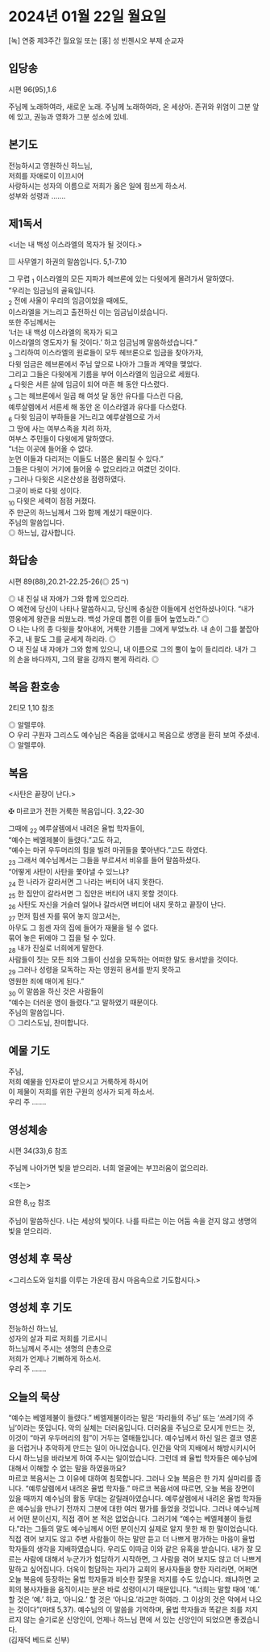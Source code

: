# 2024년 01월 22일 월요일

[녹] 연중 제3주간 월요일 또는 [홍] 성 빈첸시오 부제 순교자  


## 입당송

시편 96(95),1.6

주님께 노래하여라, 새로운 노래. 주님께 노래하여라, 온 세상아. 존귀와 위엄이 그분 앞에 있고, 권능과 영화가 그분 성소에 있네.  
  
## 본기도

전능하시고 영원하신 하느님,  
저희를 자애로이 이끄시어  
사랑하시는 성자의 이름으로 저희가 옳은 일에 힘쓰게 하소서.  
성부와 성령과 …….  
  
## 제1독서

<너는 내 백성 이스라엘의 목자가 될 것이다.>

▥ 사무엘기 하권의 말씀입니다. 5,1-7.10

그 무렵 <sub>1</sub> 이스라엘의 모든 지파가 헤브론에 있는 다윗에게 몰려가서 말하였다.  
“우리는 임금님의 골육입니다.  
<sub>2</sub> 전에 사울이 우리의 임금이었을 때에도,  
이스라엘을 거느리고 출전하신 이는 임금님이셨습니다.  
또한 주님께서는  
‘너는 내 백성 이스라엘의 목자가 되고  
이스라엘의 영도자가 될 것이다.’ 하고 임금님께 말씀하셨습니다.”  
<sub>3</sub> 그리하여 이스라엘의 원로들이 모두 헤브론으로 임금을 찾아가자,  
다윗 임금은 헤브론에서 주님 앞으로 나아가 그들과 계약을 맺었다.  
그리고 그들은 다윗에게 기름을 부어 이스라엘의 임금으로 세웠다.  
<sub>4</sub> 다윗은 서른 살에 임금이 되어 마흔 해 동안 다스렸다.  
<sub>5</sub> 그는 헤브론에서 일곱 해 여섯 달 동안 유다를 다스린 다음,  
예루살렘에서 서른세 해 동안 온 이스라엘과 유다를 다스렸다.  
<sub>6</sub> 다윗 임금이 부하들을 거느리고 예루살렘으로 가서  
그 땅에 사는 여부스족을 치려 하자,  
여부스 주민들이 다윗에게 말하였다.  
“너는 이곳에 들어올 수 없다.  
눈먼 이들과 다리저는 이들도 너쯤은 물리칠 수 있다.”  
그들은 다윗이 거기에 들어올 수 없으리라고 여겼던 것이다.  
<sub>7</sub> 그러나 다윗은 시온산성을 점령하였다.  
그곳이 바로 다윗 성이다.  
<sub>10</sub> 다윗은 세력이 점점 커졌다.  
주 만군의 하느님께서 그와 함께 계셨기 때문이다.  
주님의 말씀입니다.  
◎ 하느님, 감사합니다.  
  
## 화답송

시편 89(88),20.21-22.25-26(◎ 25ㄱ)

◎ 내 진실 내 자애가 그와 함께 있으리라.  
○ 예전에 당신이 나타나 말씀하시고, 당신께 충실한 이들에게 선언하셨나이다. “내가 영웅에게 왕관을 씌웠노라. 백성 가운데 뽑힌 이를 들어 높였노라.” ◎  
○ 나는 나의 종 다윗을 찾아내어, 거룩한 기름을 그에게 부었노라. 내 손이 그를 붙잡아 주고, 내 팔도 그를 굳세게 하리라. ◎  
○ 내 진실 내 자애가 그와 함께 있으니, 내 이름으로 그의 뿔이 높이 들리리라. 내가 그의 손을 바다까지, 그의 팔을 강까지 뻗게 하리라. ◎  
  
## 복음 환호송

2티모 1,10 참조

◎ 알렐루야.  
○ 우리 구원자 그리스도 예수님은 죽음을 없애시고 복음으로 생명을 환히 보여 주셨네.  
◎ 알렐루야.  
  
## 복음

<사탄은 끝장이 난다.>

✠ 마르코가 전한 거룩한 복음입니다. 3,22-30

그때에 <sub>22</sub> 예루살렘에서 내려온 율법 학자들이,  
“예수는 베엘제불이 들렸다.”고도 하고,  
“예수는 마귀 우두머리의 힘을 빌려 마귀들을 쫓아낸다.”고도 하였다.  
<sub>23</sub> 그래서 예수님께서는 그들을 부르셔서 비유를 들어 말씀하셨다.  
“어떻게 사탄이 사탄을 쫓아낼 수 있느냐?  
<sub>24</sub> 한 나라가 갈라서면 그 나라는 버티어 내지 못한다.  
<sub>25</sub> 한 집안이 갈라서면 그 집안은 버티어 내지 못할 것이다.  
<sub>26</sub> 사탄도 자신을 거슬러 일어나 갈라서면 버티어 내지 못하고 끝장이 난다.  
<sub>27</sub> 먼저 힘센 자를 묶어 놓지 않고서는,  
아무도 그 힘센 자의 집에 들어가 재물을 털 수 없다.  
묶어 놓은 뒤에야 그 집을 털 수 있다.  
<sub>28</sub> 내가 진실로 너희에게 말한다.  
사람들이 짓는 모든 죄와 그들이 신성을 모독하는 어떠한 말도 용서받을 것이다.  
<sub>29</sub> 그러나 성령을 모독하는 자는 영원히 용서를 받지 못하고  
영원한 죄에 매이게 된다.”  
<sub>30</sub> 이 말씀을 하신 것은 사람들이  
“예수는 더러운 영이 들렸다.”고 말하였기 때문이다.  
주님의 말씀입니다.  
◎ 그리스도님, 찬미합니다.  
  
## 예물 기도

주님,  
저희 예물을 인자로이 받으시고 거룩하게 하시어  
이 제물이 저희를 위한 구원의 성사가 되게 하소서.  
우리 주 …….  
  
## 영성체송

시편 34(33),6 참조

주님께 나아가면 빛을 받으리라. 너희 얼굴에는 부끄러움이 없으리라.  
  
<또는>  
  
요한 8,<sub>12</sub> 참조  
  
주님이 말씀하신다. 나는 세상의 빛이다. 나를 따르는 이는 어둠 속을 걷지 않고 생명의 빛을 얻으리라.  
## 영성체 후 묵상

<그리스도와 일치를 이루는 가운데 잠시 마음속으로 기도합시다.>  
## 영성체 후 기도

전능하신 하느님,  
성자의 살과 피로 저희를 기르시니  
하느님께서 주시는 생명의 은총으로  
저희가 언제나 기뻐하게 하소서.  
우리 주 …….  
  
## 오늘의 묵상

“예수는 베엘제불이 들렸다.” 베엘제불이라는 말은 ‘파리들의 주님’ 또는 ‘쓰레기의 주님’이라는 뜻입니다. 악의 실체는 더러움입니다. 더러움을 주님으로 모시게 만드는 것, 이것이 “마귀 우두머리의 힘”이 거두는 열매들입니다. 예수님께서 하신 일은 결코 영혼을 더럽거나 추악하게 만드는 일이 아니었습니다. 인간을 악의 지배에서 해방시키시어 다시 하느님을 바라보게 하여 주시는 일이었습니다. 그런데 왜 율법 학자들은 예수님에 대해서 이해할 수 없는 말을 하였을까요?  
마르코 복음서는 그 이유에 대하여 침묵합니다. 그러나 오늘 복음은 한 가지 실마리를 줍니다. “예루살렘에서 내려온 율법 학자들.” 마르코 복음서에 따르면, 오늘 복음 장면이 있을 때까지 예수님의 활동 무대는 갈릴래아였습니다. 예루살렘에서 내려온 율법 학자들은 예수님을 만나기 전까지 그분에 대한 여러 평가를 들었을 것입니다. 그러나 예수님께서 어떤 분이신지, 직접 겪어 본 적은 없었습니다. 그러기에 “예수는 베엘제불이 들렸다.”라는 그들의 말도 예수님께서 어떤 분이신지 실제로 알지 못한 채 한 말이었습니다.  
직접 겪어 보지도 않고 주변 사람들이 하는 말만 듣고 더 나쁘게 평가하는 마음이 율법 학자들의 생각을 지배하였습니다. 우리도 이따금 이와 같은 유혹을 받습니다. 내가 잘 모르는 사람에 대해서 누군가가 험담하기 시작하면, 그 사람을 겪어 보지도 않고 더 나쁘게 말하고 싶어집니다. 더욱이 험담하는 자리가 교회의 봉사자들을 향한 자리라면, 어쩌면 오늘 복음에 등장하는 율법 학자들과 비슷한 잘못을 저지를 수도 있습니다. 왜냐하면 교회의 봉사자들을 움직이시는 분은 바로 성령이시기 때문입니다. “너희는 말할 때에 ‘예.’ 할 것은 ‘예.’ 하고, ‘아니요.’ 할 것은 ‘아니요.’라고만 하여라. 그 이상의 것은 악에서 나오는 것이다”(마태 5,37). 예수님의 이 말씀을 기억하며, 율법 학자들과 똑같은 죄를 저지르지 않는 슬기로운 신앙인이, 언제나 하느님 편에 서 있는 신앙인이 되었으면 좋겠습니다.  
(김재덕 베드로 신부)